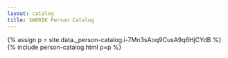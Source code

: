 ```yaml
---
layout: catalog
title: SWERIK Person Catalog
---
```

{% assign p = site.data._person-catalog.i-7Mn3sAoq9CusA9q6HjCYdB %}
{% include person-catalog.html p=p %}

